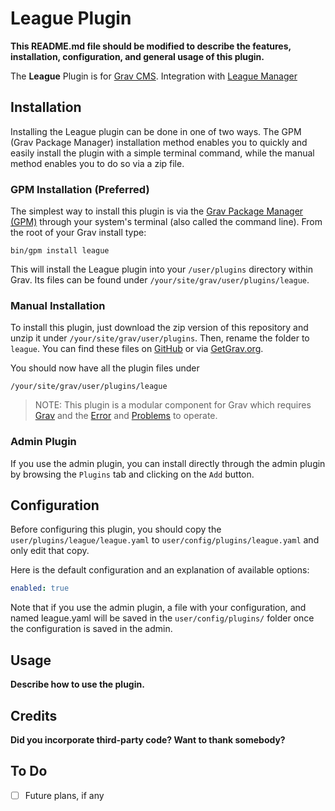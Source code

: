 # League Plugin

**This README.md file should be modified to describe the features, installation, configuration, and general usage of this plugin.**

The **League** Plugin is for [Grav CMS](http://github.com/getgrav/grav). Integration with [League Manager](https://leaguemanager.ie)

## Installation

Installing the League plugin can be done in one of two ways. The GPM (Grav Package Manager) installation method enables you to quickly and easily install the plugin with a simple terminal command, while the manual method enables you to do so via a zip file.

### GPM Installation (Preferred)

The simplest way to install this plugin is via the [Grav Package Manager (GPM)](http://learn.getgrav.org/advanced/grav-gpm) through your system's terminal (also called the command line).  From the root of your Grav install type:

    bin/gpm install league

This will install the League plugin into your `/user/plugins` directory within Grav. Its files can be found under `/your/site/grav/user/plugins/league`.

### Manual Installation

To install this plugin, just download the zip version of this repository and unzip it under `/your/site/grav/user/plugins`. Then, rename the folder to `league`. You can find these files on [GitHub](https://github.com/victor-diaz/grav-plugin-league) or via [GetGrav.org](http://getgrav.org/downloads/plugins#extras).

You should now have all the plugin files under

    /your/site/grav/user/plugins/league
	
> NOTE: This plugin is a modular component for Grav which requires [Grav](http://github.com/getgrav/grav) and the [Error](https://github.com/getgrav/grav-plugin-error) and [Problems](https://github.com/getgrav/grav-plugin-problems) to operate.

### Admin Plugin

If you use the admin plugin, you can install directly through the admin plugin by browsing the `Plugins` tab and clicking on the `Add` button.

## Configuration

Before configuring this plugin, you should copy the `user/plugins/league/league.yaml` to `user/config/plugins/league.yaml` and only edit that copy.

Here is the default configuration and an explanation of available options:

```yaml
enabled: true
```

Note that if you use the admin plugin, a file with your configuration, and named league.yaml will be saved in the `user/config/plugins/` folder once the configuration is saved in the admin.

## Usage

**Describe how to use the plugin.**

## Credits

**Did you incorporate third-party code? Want to thank somebody?**

## To Do

- [ ] Future plans, if any

